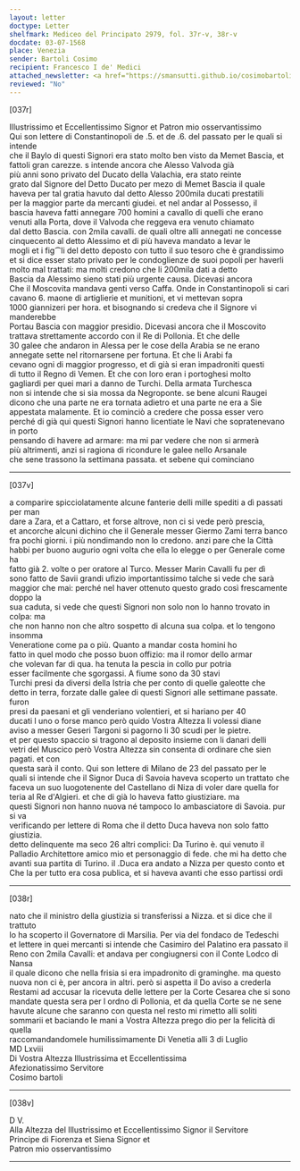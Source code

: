 ```yaml
---
layout: letter
doctype: Letter
shelfmark: Mediceo del Principato 2979, fol. 37r-v, 38r-v
docdate: 03-07-1568
place: Venezia
sender: Bartoli Cosimo
recipient: Francesco I de' Medici
attached_newsletter: <a href="https://smansutti.github.io/cosimobartoli/texts/3080_085/">3080_085</a>
reviewed: "No"
---
```


[037r]  
  
  
Illustrissimo et Eccellentissimo Signor et Patron mio osservantissimo  
Qui son lettere di Constantinopoli de .5. et de .6. del passato per le quali si intende  
che il Baylo di questi Signori era stato molto ben visto da Memet Bascia, et  
fattoli gran carezze. s intende ancora che Alesso Valvoda già  
più anni sono privato del Ducato della Valachia, era stato reinte  
grato dal Signore del Detto Ducato per mezo di Memet Bascia il quale  
haveva per tal gratia havuto dal detto Alesso 200mila ducati prestatili  
per la maggior parte da mercanti giudei. et nel andar al Possesso, il  
bascia haveva fatti annegare 700 homini a cavallo di quelli che erano  
venuti alla Porta, dove il Valvoda che reggeva era venuto chiamato  
dal detto Bascia. con 2mila cavalli. de quali oltre alli annegati ne concesse  
cinquecento al detto Alessimo et di più haveva mandato a levar le  
mogli et i fig⁀li del detto deposto con tutto il suo tesoro che è grandissimo  
et si dice esser stato privato per le condoglienze de suoi popoli per haverli  
molto mal trattati: ma molti credono che li 200mila dati a detto  
Bascia da Alessimo sieno stati più urgente causa. Dicevasi ancora  
Che il Moscovita mandava genti verso Caffa. Onde in Constantinopoli si cari  
cavano 6. maone di artiglierie et munitioni, et vi mettevan sopra  
1000 giannizeri per hora. et bisognando si credeva che il Signore vi manderebbe  
Portau Bascia con maggior presidio. Dicevasi ancora che il Moscovito  
trattava strettamente accordo con il Re di Pollonia. Et che delle  
30 galee che andaron in Alessa per le cose della Arabia se ne erano  
annegate sette nel ritornarsene per fortuna. Et che li Arabi fa  
cevano ogni di maggior progresso, et di già si eran impadroniti questi  
di tutto il Regno di Vemen. Et che con loro eran i portoghesi molto  
gagliardi per quei mari a danno de Turchi. Della armata Turchesca  
non si intende che si sia mossa da Negroponte. se bene alcuni Raugei  
dicono che una parte ne era tornata adietro et una parte ne era a Sie  
appestata malamente. Et io cominciò a credere che possa esser vero  
perché di già qui questi Signori hanno licentiate le Navi che sopratenevano in porto  
pensando di havere ad armare: ma mi par vedere che non si armerà  
più altrimenti, anzi si ragiona di ricondure le galee nello Arsanale  
che sene trassono la settimana passata. et sebene qui cominciano  
  
---  

[037v]  
  
  
a comparire spicciolatamente alcune fanterie delli mille spediti a dì passati per man  
dare a Zara, et a Cattaro, et forse altrove, non ci si vede però prescia,  
et ancorche alcuni dichino che il Generale messer Giermo Zami terra banco  
fra pochi giorni. i più nondimando non lo credono. anzi pare che la Città  
habbi per buono augurio ogni volta che ella lo elegge o per Generale come ha  
fatto già 2. volte o per oratore al Turco. Messer Marin Cavalli fu per dì  
sono fatto de Savii grandi ufizio importantissimo talche si vede che sarà  
maggior che mai: perché nel haver ottenuto questo grado così frescamente doppo la  
sua caduta, si vede che questi Signori non solo non lo hanno trovato in colpa: ma  
che non hanno non che altro sospetto di alcuna sua colpa. et lo tengono insomma  
Veneratione come pa o più. Quanto a mandar costa homini ho  
fatto in quel modo che posso buon offizio: ma il romor dello armar  
che volevan far di qua. ha tenuta la pescia in collo pur potria  
esser facilmente che sgorgassi. A fiume sono da 30 stavi  
Turchi presi da diversi della Istria che per conto di quelle galeotte che  
detto in terra, forzate dalle galee di questi Signori alle settimane passate. furon  
presi da paesani et gli venderiano volentieri, et si hariano per 40  
ducati l uno o forse manco però quido Vostra Altezza li volessi diane  
aviso a messer Geseri Targoni si pagorno li 30 scudi per le pietre.  
et per questo spaccio si tragono al deposito insieme con li danari delli  
vetri del Muscico però Vostra Altezza sin consenta di ordinare che sien pagati. et con  
questa sarà il conto. Qui son lettere di Milano de 23 del passato per le  
quali si intende che il Signor Duca di Savoia haveva scoperto un trattato che  
faceva un suo luogotenente del Castellano di Niza di voler dare quella for  
teria al Re d'Algieri. et che di già lo haveva fatto giustiziare. ma  
questi Signori non hanno nuova né tampoco lo ambasciatore di Savoia. pur si va  
verificando per lettere di Roma che il detto Duca haveva non solo fatto giustizia.  
detto delinquente ma seco 26 altri complici: Da Turino è. qui venuto il  
Palladio Architettore amico mio et personaggio di fede. che mi ha detto che  
avanti sua partita di Turino. il .Duca era andato a Nizza per questo conto et  
Che la per tutto era cosa publica, et si haveva avanti che esso partissi ordi  
  
---  

[038r]  
  
  
nato che il ministro della giustizia si transferissi a Nizza. et si dice che il trattuto  
lo ha scoperto il Governatore di Marsilia. Per via del fondaco de Tedeschi  
et lettere in quei mercanti si intende che Casimiro del Palatino era passato il  
Reno con 2mila Cavalli: et andava per congiugnersi con il Conte Lodco di Nansa  
il quale dicono che nella frisia si era impadronito di graminghe. ma questo  
nuova non ci è, per ancora in altri. però si aspetta il Do aviso a crederla  
Restami ad accusar la ricevuta delle lettere per la Corte Cesarea che si sono  
mandate questa sera per l ordno di Pollonia, et da quella Corte se ne sene  
havute alcune che saranno con questa nel resto mi rimetto alli soliti  
sommarii et baciando le mani a Vostra Altezza prego dio per la felicità di quella  
raccomandandomele humilissimamente Di Venetia alli 3 di Luglio  
MD Lxviii  
Di Vostra Altezza Illustrissima et Eccellentissima  
Afezionatissimo Servitore  
Cosimo bartoli  
  
---  

[038v]  
  
  
D V.  
Alla Altezza del Illustrissimo et Eccellentissimo Signor il Servitore  
Principe di Fiorenza et Siena Signor et  
Patron mio osservantissimo  
  
---  

